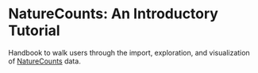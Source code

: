 # NatureCounts: An Introductory Tutorial

Handbook to walk users through the import, exploration, and visualization of [NatureCounts](www.naturecounts.ca) data. 
